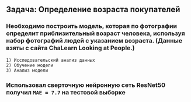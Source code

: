 ## Задача: Определение возраста покупателей
### Необходимо построить модель, которая по фотографии определит приблизительный возраст человека, используя набор фотографий людей с указанием возраста. (Данные взяты с сайта ChaLearn Looking at People.)
    1) Исследовательский анализ данных 
    2) Обучение модели 
    3) Анализ модели 
### Использовал сверточную нейронную сеть ResNet50 получил `MAE = 7.7` на тестовой выборке
